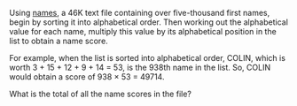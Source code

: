 Using [names](./names.txt), a 46K text file containing over five-thousand first names, begin by sorting it into
alphabetical order. Then working out the alphabetical value for each name, multiply this value by its alphabetical
position in the list to obtain a name score.

For example, when the list is sorted into alphabetical order, COLIN, which is worth 3 + 15 + 12 + 9 + 14 = 53, is the
938th name in the list. So, COLIN would obtain a score of 938 × 53 = 49714.

What is the total of all the name scores in the file?